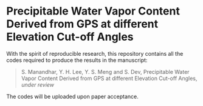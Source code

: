 # Precipitable Water Vapor Content Derived from GPS at different Elevation Cut-off Angles

With the spirit of reproducible research, this repository contains all the codes required to produce the results in the manuscript: 

> S. Manandhar, Y. H. Lee, Y. S. Meng and S. Dev, Precipitable Water Vapor Content Derived from GPS at different Elevation Cut-off Angles, *under review*

The codes will be uploaded upon paper acceptance. 
